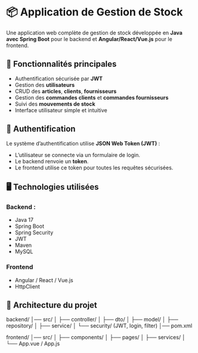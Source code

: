 # 📦 Application de Gestion de Stock

Une application web complète de gestion de stock développée en **Java avec Spring Boot** pour le backend et **Angular/React/Vue.js** pour le frontend.

## 🚀 Fonctionnalités principales

- Authentification sécurisée par **JWT**
- Gestion des **utilisateurs**
- CRUD des **articles**, **clients**, **fournisseurs**
- Gestion des **commandes clients** et **commandes fournisseurs**
- Suivi des **mouvements de stock**
- Interface utilisateur simple et intuitive

## 🔐 Authentification

Le système d’authentification utilise **JSON Web Token (JWT)** :
- L’utilisateur se connecte via un formulaire de login.
- Le backend renvoie un **token**.
- Le frontend utilise ce token pour toutes les requêtes sécurisées.

## 🖥️ Technologies utilisées

### Backend :
- Java 17
- Spring Boot
- Spring Security
- JWT
- Maven
- MySQL 

### Frontend 
- Angular / React / Vue.js
- HttpClient

## 📁 Architecture du projet


backend/
│── src/
│   ├── controller/
│   ├── dto/
│   ├── model/
│   ├── repository/
│   ├── service/
│   └── security/ (JWT, login, filter)
│── pom.xml

frontend/
│── src/
│   ├── components/
│   ├── pages/
│   ├── services/
│   └── App.vue / App.js
